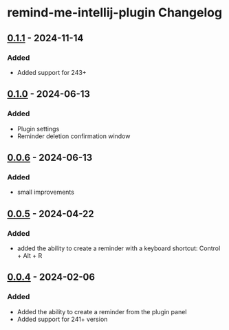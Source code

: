 <!-- Keep a Changelog guide -> https://keepachangelog.com -->

# remind-me-intellij-plugin Changelog

## [0.1.1] - 2024-11-14
### Added
- Added support for 243+

## [0.1.0] - 2024-06-13
### Added
- Plugin settings
- Reminder deletion confirmation window

## [0.0.6] - 2024-06-13
### Added
- small improvements

## [0.0.5] - 2024-04-22

### Added
- added the ability to create a reminder with a keyboard shortcut: Control + Alt + R

## [0.0.4] - 2024-02-06

### Added
- Added the ability to create a reminder from the plugin panel
- Added support for 241+ version

[0.0.4]: https://github.com/anton-erofeev/remind-me-intellij-plugin/commits/v0.0.4
[0.0.5]: https://github.com/anton-erofeev/remind-me-intellij-plugin/commits/v0.0.5
[0.0.6]: https://github.com/anton-erofeev/remind-me-intellij-plugin/commits/v0.0.6
[0.1.0]: https://github.com/anton-erofeev/remind-me-intellij-plugin/commits/v0.1.0
[0.1.1]: https://github.com/anton-erofeev/remind-me-intellij-plugin/commits/v0.1.1
